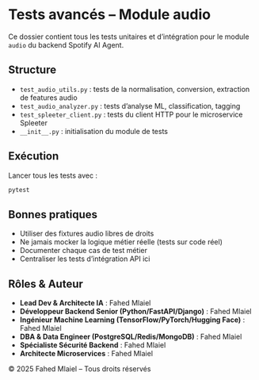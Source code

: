 # Tests avancés – Module audio

Ce dossier contient tous les tests unitaires et d’intégration pour le module `audio` du backend Spotify AI Agent.

## Structure
- `test_audio_utils.py` : tests de la normalisation, conversion, extraction de features audio
- `test_audio_analyzer.py` : tests d’analyse ML, classification, tagging
- `test_spleeter_client.py` : tests du client HTTP pour le microservice Spleeter
- `__init__.py` : initialisation du module de tests

## Exécution
Lancer tous les tests avec :
```bash
pytest
```

## Bonnes pratiques
- Utiliser des fixtures audio libres de droits
- Ne jamais mocker la logique métier réelle (tests sur code réel)
- Documenter chaque cas de test métier
- Centraliser les tests d’intégration API ici

## Rôles & Auteur
- **Lead Dev & Architecte IA** : Fahed Mlaiel
- **Développeur Backend Senior (Python/FastAPI/Django)** : Fahed Mlaiel
- **Ingénieur Machine Learning (TensorFlow/PyTorch/Hugging Face)** : Fahed Mlaiel
- **DBA & Data Engineer (PostgreSQL/Redis/MongoDB)** : Fahed Mlaiel
- **Spécialiste Sécurité Backend** : Fahed Mlaiel
- **Architecte Microservices** : Fahed Mlaiel

© 2025 Fahed Mlaiel – Tous droits réservés
